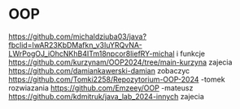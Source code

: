 # OOP
https://github.com/michaldziuba03/java?fbclid=IwAR23KbDMafkn_v3IuYRQvNA-LWrPogOJ_iOhcNKhB4ITm18npcor8liefRY-michal i funkcje
 https://github.com/kurzynam/OOP2024/tree/main-kurzyna zajecia
https://github.com/damiankawerski-damian zobaczyc
https://github.com/Tomki2258/Repozytorium-OOP-2024 -tomek rozwiazania
https://github.com/Emzeey/OOP -mateusz
https://github.com/kdmitruk/java_lab_2024-innych zajecia
